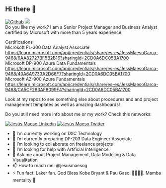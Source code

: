 ## Hi there 👋

[![Github](https://img.shields.io/github/followers/jesusmaesog?label=Follow%20Me&style=social)](https://github.com/shakaran) [![](https://visitcount.itsvg.in/api?id=jesusmaesog&icon=2&color=13)](https://visitcount.itsvg.in) <br />
Do you like my work? I am a Senior Project Manager and Business Analyst certified by Microsoft with more than 5 years experience. <br />

Certifications <br/>
Microsoft PL-300 Data Analyst Associate <br /> https://learn.microsoft.com/api/credentials/share/es-es/JessMaesoGarca-9468/6AA82727BF5B2B16?sharingId=2CD0A6DC05BA1700 <br/>
Microsoft DP-900 Azure Data Fundamentals <br/> https://learn.microsoft.com/api/credentials/share/es-es/JessMaesoGarca-9468/40A6A9733A2D66F7?sharingId=2CD0A6DC05BA1700 <br/>
Microsoft AZ-900 Azure Fundamentals <br/> https://learn.microsoft.com/api/credentials/share/es-es/JessMaesoGarca-9468/CA5CF283AF8099F4?sharingId=2CD0A6DC05BA1700 <br/>

Look at my repos to see something else about procedures and and project management templates as well as amazing dashboards!

Do you still need more info about me or my work? Check this networks:

[![Jesús Maeso Linkedin](https://img.shields.io/badge/LinkedIn-0077B5?style=for-the-badge&logo=linkedin&logoColor=white)](https://www.linkedin.com/in/jesusmaesog/)
[![Jesús Maeso Twitter](https://img.shields.io/badge/Twitter-1DA1F2?style=for-the-badge&logo=twitter&logoColor=white)](https://twitter.com/jesusmaesog)

- 🔭 I’m currently working on DXC Technology
- 🌱 I’m currently preparing DP-203 Data Engineer Associate
- 👯 I’m looking to collaborate on freelance projects
- 🤔 I’m looking for help with Artificial Intelligence
- 💬 Ask me about Project Management, Data Modeling & Data Visualitation
- 📫 How to reach me: @jesusmaesog
- ⚡ Fun fact: Laker fan. God Bless Kobe Bryant & Pau Gasol 💛💜💛💜. Mamba mentality 🐍

